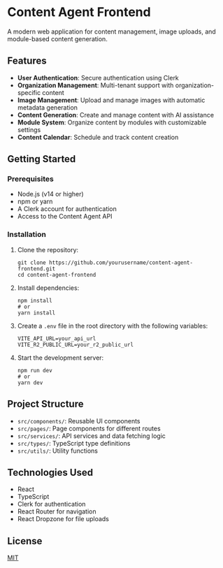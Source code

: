 # Content Agent Frontend

A modern web application for content management, image uploads, and module-based content generation.

## Features

- **User Authentication**: Secure authentication using Clerk
- **Organization Management**: Multi-tenant support with organization-specific content
- **Image Management**: Upload and manage images with automatic metadata generation
- **Content Generation**: Create and manage content with AI assistance
- **Module System**: Organize content by modules with customizable settings
- **Content Calendar**: Schedule and track content creation

## Getting Started

### Prerequisites

- Node.js (v14 or higher)
- npm or yarn
- A Clerk account for authentication
- Access to the Content Agent API

### Installation

1. Clone the repository:
   ```
   git clone https://github.com/yourusername/content-agent-frontend.git
   cd content-agent-frontend
   ```

2. Install dependencies:
   ```
   npm install
   # or
   yarn install
   ```

3. Create a `.env` file in the root directory with the following variables:
   ```
   VITE_API_URL=your_api_url
   VITE_R2_PUBLIC_URL=your_r2_public_url
   ```

4. Start the development server:
   ```
   npm run dev
   # or
   yarn dev
   ```

## Project Structure

- `src/components/`: Reusable UI components
- `src/pages/`: Page components for different routes
- `src/services/`: API services and data fetching logic
- `src/types/`: TypeScript type definitions
- `src/utils/`: Utility functions

## Technologies Used

- React
- TypeScript
- Clerk for authentication
- React Router for navigation
- React Dropzone for file uploads

## License

[MIT](LICENSE)
